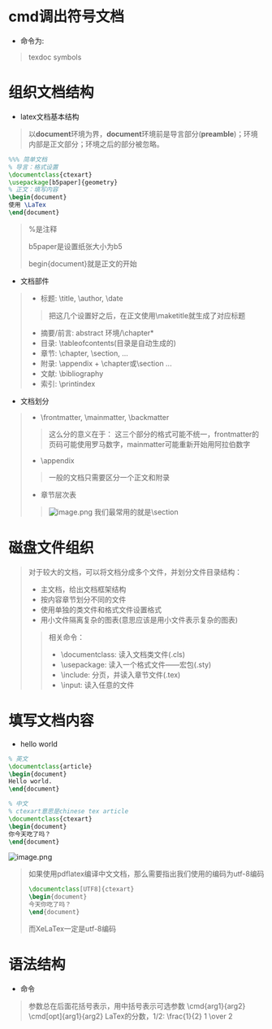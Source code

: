 # cmd调出符号文档
* 命令为:
> texdoc symbols

# 组织文档结构
* latex文档基本结构
> 以**document**环境为界，**document**环境前是导言部分(**preamble**)；环境内部是正文部分；环境之后的部分被忽略。
```latex
%%% 简单文档
% 导言：格式设置
\documentclass{ctexart}
\usepackage[b5paper]{geometry}
% 正文：填写内容
\begin{document}
使用 \LaTex
\end{document}
```
> %是注释
>
> b5paper是设置纸张大小为b5
>
> begin{document}就是正文的开始
* 文档部件
>* 标题: \title, \author\, \date 
>> 把这几个设置好之后，在正文使用\maketitle就生成了对应标题
>* 摘要/前言: abstract 环境/\chapter*
>* 目录: \tableofcontents(目录是自动生成的)
>* 章节: \chapter, \section, ...
>* 附录: \appendix + \chapter或\section ...
>* 文献: \bibliography
>* 索引: \printindex
* 文档划分
>* \frontmatter, \mainmatter, \backmatter
>> 这么分的意义在于：
>> 这三个部分的格式可能不统一，frontmatter的页码可能使用罗马数字，mainmatter可能重新开始用阿拉伯数字
>* \appendix
>> 一般的文档只需要区分一个正文和附录
>* 章节层次表
>> ![image.png](https://s2.loli.net/2022/06/25/7fKsJQcytF5TdSD.png)
>> 我们最常用的就是\section
# 磁盘文件组织
> 对于较大的文档，可以将文档分成多个文件，并划分文件目录结构：
>* 主文档，给出文档框架结构
>* 按内容章节划分不同的文件
>* 使用单独的类文件和格式文件设置格式
>* 用小文件隔离复杂的图表(意思应该是用小文件表示复杂的图表)
>> 相关命令：
>>* \documentclass: 读入文档类文件(.cls)
>>* \usepackage: 读入一个格式文件——宏包(.sty)
>>* \include: 分页，并读入章节文件(.tex)
>>* \input: 读入任意的文件
# 填写文档内容
* hello world
```latex
% 英文
\documentclass{article}
\begin{document}
Hello world.
\end{document}

% 中文
% ctexart意思是chinese tex article
\documentclass{ctexart}
\begin{document}
你今天吃了吗？
\end{document}
```
![image.png](https://s2.loli.net/2022/06/26/OCMpf3ykoRY8nLF.png)
> 如果使用pdflatex编译中文文档，那么需要指出我们使用的编码为utf-8编码
> ```latex
> \documentclass[UTF8]{ctexart}
> \begin{document}
> 今天你吃了吗？
> \end{document}
> ```
> 而XeLaTex一定是utf-8编码
# 语法结构
* 命令
> 参数总在后面花括号表示，用中括号表示可选参数
> \cmd{arg1}{arg2}
> \cmd[opt]{arg1}{arg2}
> LaTex的分数，1/2:
> \frac{1}{2}
> 1 \over 2
